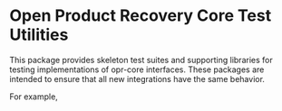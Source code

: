 # Open Product Recovery Core Test Utilities

This package provides skeleton test suites and supporting libraries for testing
implementations of opr-core interfaces. These packages are intended to ensure
that all new integrations have the same behavior.

For example, 